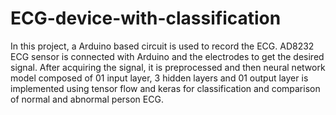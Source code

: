 # ECG-device-with-classification
In this project, a Arduino based circuit is used to record the ECG. AD8232 ECG sensor is connected with  Arduino and the electrodes to get the desired signal. After acquiring the signal, it is preprocessed and then neural network model composed of 01 input layer, 3 hidden layers and 01 output layer is implemented using tensor flow and keras for classification and comparison of normal and abnormal person ECG. 
